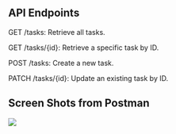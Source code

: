 ## API Endpoints

GET /tasks: Retrieve all tasks.

GET /tasks/{id}: Retrieve a specific task by ID.

POST /tasks: Create a new task.

PATCH /tasks/{id}: Update an existing task by ID.

## Screen Shots from Postman
![](image.png)
